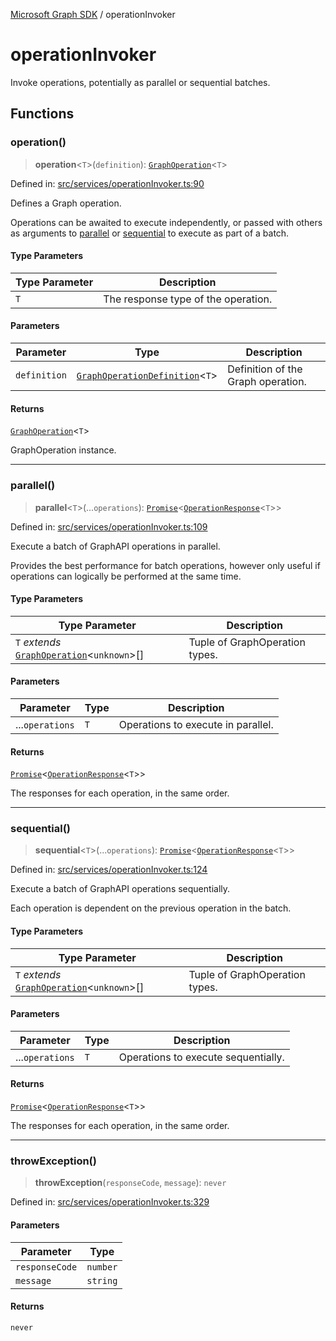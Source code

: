 [Microsoft Graph SDK](README.md) / operationInvoker

# operationInvoker

Invoke operations, potentially as parallel or sequential batches.

## Functions

### operation()

> **operation**\<`T`\>(`definition`): [`GraphOperation`](GraphOperation.md#graphoperation)\<`T`\>

Defined in: [src/services/operationInvoker.ts:90](https://github.com/Future-Secure-AI/microsoft-graph/blob/main/src/services/operationInvoker.ts#L90)

Defines a Graph operation.

Operations can be awaited to execute independently, or passed with others as arguments to [parallel](#parallel) or [sequential](#sequential) to execute as part of a batch.

#### Type Parameters

| Type Parameter | Description |
| ------ | ------ |
| `T` | The response type of the operation. |

#### Parameters

| Parameter | Type | Description |
| ------ | ------ | ------ |
| `definition` | [`GraphOperationDefinition`](GraphOperation.md#graphoperationdefinition)\<`T`\> | Definition of the Graph operation. |

#### Returns

[`GraphOperation`](GraphOperation.md#graphoperation)\<`T`\>

GraphOperation instance.

***

### parallel()

> **parallel**\<`T`\>(...`operations`): [`Promise`](https://developer.mozilla.org/docs/Web/JavaScript/Reference/Global_Objects/Promise)\<[`OperationResponse`](GraphOperation.md#operationresponse)\<`T`\>\>

Defined in: [src/services/operationInvoker.ts:109](https://github.com/Future-Secure-AI/microsoft-graph/blob/main/src/services/operationInvoker.ts#L109)

Execute a batch of GraphAPI operations in parallel.

Provides the best performance for batch operations, however only useful if operations can logically be performed at the same time.

#### Type Parameters

| Type Parameter | Description |
| ------ | ------ |
| `T` *extends* [`GraphOperation`](GraphOperation.md#graphoperation)\<`unknown`\>[] | Tuple of GraphOperation types. |

#### Parameters

| Parameter | Type | Description |
| ------ | ------ | ------ |
| ...`operations` | `T` | Operations to execute in parallel. |

#### Returns

[`Promise`](https://developer.mozilla.org/docs/Web/JavaScript/Reference/Global_Objects/Promise)\<[`OperationResponse`](GraphOperation.md#operationresponse)\<`T`\>\>

The responses for each operation, in the same order.

***

### sequential()

> **sequential**\<`T`\>(...`operations`): [`Promise`](https://developer.mozilla.org/docs/Web/JavaScript/Reference/Global_Objects/Promise)\<[`OperationResponse`](GraphOperation.md#operationresponse)\<`T`\>\>

Defined in: [src/services/operationInvoker.ts:124](https://github.com/Future-Secure-AI/microsoft-graph/blob/main/src/services/operationInvoker.ts#L124)

Execute a batch of GraphAPI operations sequentially.

Each operation is dependent on the previous operation in the batch.

#### Type Parameters

| Type Parameter | Description |
| ------ | ------ |
| `T` *extends* [`GraphOperation`](GraphOperation.md#graphoperation)\<`unknown`\>[] | Tuple of GraphOperation types. |

#### Parameters

| Parameter | Type | Description |
| ------ | ------ | ------ |
| ...`operations` | `T` | Operations to execute sequentially. |

#### Returns

[`Promise`](https://developer.mozilla.org/docs/Web/JavaScript/Reference/Global_Objects/Promise)\<[`OperationResponse`](GraphOperation.md#operationresponse)\<`T`\>\>

The responses for each operation, in the same order.

***

### throwException()

> **throwException**(`responseCode`, `message`): `never`

Defined in: [src/services/operationInvoker.ts:329](https://github.com/Future-Secure-AI/microsoft-graph/blob/main/src/services/operationInvoker.ts#L329)

#### Parameters

| Parameter | Type |
| ------ | ------ |
| `responseCode` | `number` |
| `message` | `string` |

#### Returns

`never`
